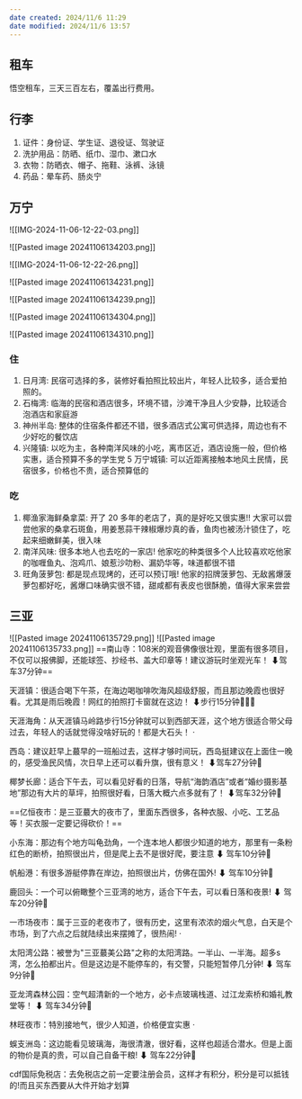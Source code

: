 ```yaml
---
date created: 2024/11/6 11:29
date modified: 2024/11/6 13:57
---
```

## 租车

悟空租车，三天三百左右，覆盖出行费用。

## 行李

1. 证件：身份证、学生证、退役证、驾驶证
2. 洗护用品：防晒、纸巾、湿巾、漱口水
3. 衣物：防晒衣、帽子、拖鞋、泳裤、泳镜
4. 药品：晕车药、肠炎宁

## 万宁

![[IMG-2024-11-06-12-22-03.png]]

![[Pasted image 20241106134203.png]]

![[IMG-2024-11-06-12-22-26.png]]

![[Pasted image 20241106134231.png]]

![[Pasted image 20241106134239.png]]

![[Pasted image 20241106134304.png]]

![[Pasted image 20241106134310.png]]

### 住

1. 日月湾: 民宿可选择的多，装修好看拍照比较出片，年轻人比较多，适合爱拍照的。
2. 石梅湾: 临海的民宿和酒店很多，环境不错，沙滩干净且人少安静，比较适合泡酒店和家庭游
3. 神州半岛: 整体的住宿条件都还不错，很多酒店式公寓可供选择，周边也有不少好吃的餐饮店
4. 兴隆镇: 以吃为主，各种南洋风味的小吃，离市区近，酒店设施一般，但价格实惠，适合预算不多的学生党 5 万宁城镇: 可以近距离接触本地风土民情，民宿很多，价格也不贵，适合预算低的

### 吃

1. 椰渔家海鲜桑拿菜: 开了 20 多年的老店了，真的是好吃又很实惠!! 大家可以尝尝他家的桑拿石斑鱼，用姜葱蒜干辣椒爆炒真的香，鱼肉也被汤汁锁住了，吃起来细嫩鲜美，很入味
2. 南洋风味: 很多本地人也去吃的一家店! 他家吃的种类很多个人比较喜欢吃他家的咖喱鱼丸、泡鸡爪、娘惹沙叻粉、漏奶华等，味道都很不错
3. 旺角菠萝包: 都是现点现烤的，还可以预订哦! 他家的招牌菠萝包、无敌酱爆菠萝包都好吃，酱爆口味确实很不错，甜咸都有表皮也很酥脆，值得大家来尝尝

## 三亚

![[Pasted image 20241106135729.png]] ![[Pasted image 20241106135733.png]]
==南山寺：108米的观音佛像很壮观，里面有很多项目，不仅可以报佛脚，还能球签、抄经书、盖大印章等！建议游玩时坐观光车！ ⬇驾车37分钟==

天涯镇：很适合喝下午茶，在海边喝咖啡吹海风超级舒服，而且那边晚霞也很好看。尤其是雨后晚霞！网红的拍照打卡窗就在这边！ ⬇步行15分钟🚶🏻‍♂ 

天涯海角：从天涯镇马岭路步行15分钟就可以到西部天涯，这个地方很适合带父母过去，年轻人的话就觉得没啥好玩的！都是大石头！ ·

西岛：建议赶早上蕞早的一班船过去，这样才够时间玩，西岛挺建议在上面住一晚的，感受渔民风情，次日早上还可以看升旗，很有意义！ ⬇驾车27分钟🚗 

椰梦长廊：适合下午去，可以看见好看的日落，导航“海韵酒店”或者“婚纱摄影基地”那边有大片的草坪，拍照很好看，日落大概六点多就有了！ ⬇驾车32分钟🚗 

==亿恒夜市：是三亚蕞大的夜市了，里面东西很多，各种衣服、小吃、工艺品等！买衣服一定要记得砍价！==

小东海：那边有个地方叫龟劲角，一个连本地人都很少知道的地方，那里有一条粉红色的断桥，拍照很出片，但是爬上去不是很好爬，要注意 ⬇ 驾车10分钟🚗 

帆船港：有很多游艇停靠在岸边，拍照很出片，仿佛在国外! ⬇ 驾车10分钟🚗 

鹿回头：一个可以俯瞰整个三亚湾的地方，适合下午去，可以看日落和夜景! ⬇ 驾车20分钟🚗 

一市场夜市：属于三亚的老夜市了，很有历史，这里有浓浓的烟火气息，白天是个市场，到了六点之后就陆续出来摆摊了，很热闹! · 

太阳湾公路：被誉为"三亚蕞美公路"之称的太阳湾路。一半山、一半海。超多s湾，怎么拍都出片。但是这边是不能停车的，有交警，只能短暂停几分钟! ⬇ 驾车9分钟🚗 

亚龙湾森林公园：空气超清新的一个地方，必卡点玻璃栈道、过江龙索桥和婚礼教堂等！ ⬇ 驾车34分钟🚗 

林旺夜市：特別接地气，很少人知道，价格便宜实惠 · 

蜈支洲岛：这边能看见玻璃海，海很清澈，很好看，这样也超适合潜水。但是上面的物价是真的贵，可以自己自备干粮! ⬇ 驾车22分钟🚗

cdf国际免税店：去免税店之前一定要注册会员，这样才有积分，积分是可以抵钱的!而且买东西要从大件开始才划算